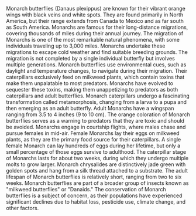 <head>
  <meta name='description' content='Amazing facts about Monarch Butterflies!'>
</head>


Monarch butterflies (Danaus plexippus) are known for their vibrant orange wings with black veins and white spots.
They are found primarily in North America, but their range extends from Canada to Mexico and as far south as South America.
Monarchs are famous for their long-distance migrations, covering thousands of miles during their annual journey.
The migration of Monarchs is one of the most remarkable natural phenomena, with some individuals traveling up to 3,000 miles.
Monarchs undertake these migrations to escape cold weather and find suitable breeding grounds.
The migration is not completed by a single individual butterfly but involves multiple generations.
Monarch butterflies use environmental cues, such as daylight and temperature changes, to navigate during their migration.
Their caterpillars exclusively feed on milkweed plants, which contain toxins that make them unpalatable to most predators.
Monarchs have evolved to sequester these toxins, making them unappetizing to predators as both caterpillars and adult butterflies.
Monarch caterpillars undergo a fascinating transformation called metamorphosis, changing from a larva to a pupa and then emerging as an adult butterfly.
Adult Monarchs have a wingspan ranging from 3.5 to 4 inches (9 to 10 cm).
The orange coloration of Monarch butterflies serves as a warning to predators that they are toxic and should be avoided.
Monarchs engage in courtship flights, where males chase and pursue females in mid-air.
Female Monarchs lay their eggs on milkweed plants, as they are the primary food source for their caterpillars.
A single female Monarch can lay hundreds of eggs during her lifetime, but only a small percentage of those eggs survive to adulthood.
The caterpillar stage of Monarchs lasts for about two weeks, during which they undergo multiple molts to grow larger.
Monarch chrysalides are distinctively jade green with golden spots and hang from a silk thread attached to a substrate.
The adult lifespan of Monarch butterflies is relatively short, ranging from two to six weeks.
Monarch butterflies are part of a broader group of insects known as "milkweed butterflies" or "Danaids."
The conservation of Monarch butterflies is a subject of concern, as their populations have experienced significant declines due to habitat loss, pesticide use, climate change, and other factors.

